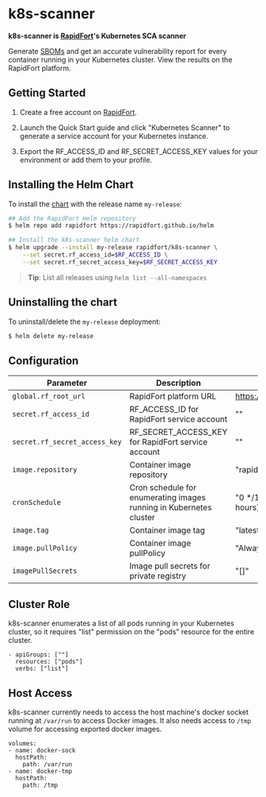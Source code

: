 # k8s-scanner

<b>k8s-scanner is [RapidFort](https://rapidfort.com)'s Kubernetes SCA scanner</b>

Generate [SBOMs](https://www.rapidfort.com/post/what-is-software-optimization) and get an accurate vulnerability report for every container running in your Kubernetes cluster. View the results on the RapidFort platform.

## Getting Started

1. Create a free account on [RapidFort](https://frontrow.rapidfort.com).

1. Launch the Quick Start guide and click "Kubernetes Scanner" to generate a service account for your Kubernetes instance.

1. Export the RF_ACCESS_ID and RF_SECRET_ACCESS_KEY values for your environment or add them to your profile.

## Installing the Helm Chart

To install the [chart](https://helm.sh/docs/topics/charts/) with the release name `my-release`:

```bash
## Add the RapidFort Helm repository
$ helm repo add rapidfort https://rapidfort.github.io/helm

## Install the k8s-scanner helm chart
$ helm upgrade --install my-release rapidfort/k8s-scanner \
    --set secret.rf_access_id=$RF_ACCESS_ID \
    --set secret.rf_secret_access_key=$RF_SECRET_ACCESS_KEY
```

> **Tip**: List all releases using `helm list --all-namespaces`

## Uninstalling the chart

To uninstall/delete the `my-release` deployment:

```bash
$ helm delete my-release
```

## Configuration

| Parameter                 | Description  | Default     |
| ---------                 | ------        | ------        |
| `global.rf_root_url`      | RapidFort platform URL | https://frontrow.rapidfort.com |
| `secret.rf_access_id`     | RF_ACCESS_ID for RapidFort service account | "" |
| `secret.rf_secret_access_key`    | RF_SECRET_ACCESS_KEY for RapidFort service account | "" |
| `image.repository`    | Container image repository | "rapidfort/k8s-scanner" |
| `cronSchedule`    | Cron schedule for enumerating images running in Kubernetes cluster | "0 */12 * * *" (Run every 12 hours) |
| `image.tag`   | Container image tag | "latest" |
| `image.pullPolicy`   | Container image pullPolicy | "Always" |
| `imagePullSecrets`   | Image pull secrets for private registry | "[]" |

## Cluster Role

k8s-scanner enumerates a list of all pods running in your Kubernetes cluster, so it requires "list" permission on the "pods" resource for the entire cluster.

```
- apiGroups: [""]
  resources: ["pods"]
  verbs: ["list"]
```

## Host Access

k8s-scanner currently needs to access the host machine's docker socket running at `/var/run` to access Docker images. It also needs access to `/tmp` volume for accessing exported docker images.

```
volumes:
- name: docker-sock
  hostPath:
    path: /var/run
- name: docker-tmp
  hostPath:
    path: /tmp
```
